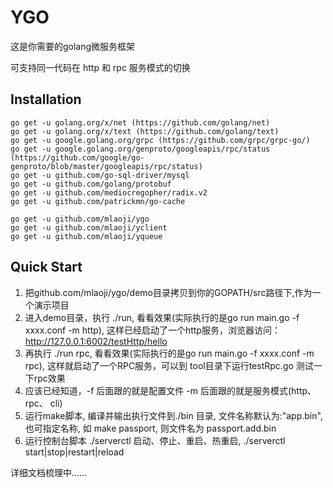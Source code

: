 # YGO

这是你需要的golang微服务框架

可支持同一代码在 http 和 rpc 服务模式的切换

## Installation

    go get -u golang.org/x/net (https://github.com/golang/net)
    go get -u golang.org/x/text (https://github.com/golang/text)
    go get -u google.golang.org/grpc (https://github.com/grpc/grpc-go/)
    go get -u google.golang.org/genproto/googleapis/rpc/status  (https://github.com/google/go-genproto/blob/master/googleapis/rpc/status)
    go get -u github.com/go-sql-driver/mysql
    go get -u github.com/golang/protobuf
    go get -u github.com/mediocregopher/radix.v2
    go get -u github.com/patrickmn/go-cache
    
    go get -u github.com/mlaoji/ygo
    go get -u github.com/mlaoji/yclient
    go get -u github.com/mlaoji/yqueue

## Quick Start

1. 把github.com/mlaoji/ygo/demo目录拷贝到你的GOPATH/src路径下,作为一个演示项目
2. 进入demo目录，执行 ./run, 看看效果(实际执行的是go run main.go -f xxxx.conf -m http), 这样已经启动了一个http服务，浏览器访问：http://127.0.0.1:6002/testHttp/hello
3. 再执行 ./run rpc, 看看效果(实际执行的是go run main.go -f xxxx.conf -m rpc), 这样就启动了一个RPC服务，可以到 tool目录下运行testRpc.go 测试一下rpc效果
4. 应该已经知道，-f 后面跟的就是配置文件 -m 后面跟的就是服务模式(http、rpc、 cli)
5. 运行make脚本, 编译并输出执行文件到./bin 目录, 文件名称默认为:"app.bin", 也可指定名称, 如  make passport, 则文件名为 passport.add.bin 
6. 运行控制台脚本 ./serverctl 启动、停止、重启、热重启, ./serverctl start|stop|restart|reload

详细文档梳理中……
